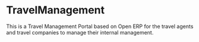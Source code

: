 TravelManagement
================

This is a Travel Management Portal based on Open ERP for the travel agents and travel companies to manage their internal management.

